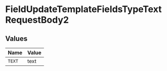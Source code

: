 # FieldUpdateTemplateFieldsTypeTextRequestBody2


## Values

| Name   | Value  |
| ------ | ------ |
| `TEXT` | text   |
